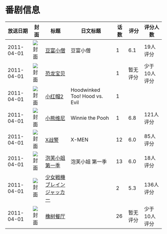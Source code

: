 # 番剧信息

|放送日期|封面|标题|日文标题|话数|评分|评分人数|
|---|---|---|---|---|---|---|
|2011-04-01|![封面](https://lain.bgm.tv/pic/cover/c/ca/5d/18175_ZmC40.jpg)|[豆富小僧](https://bangumi.tv/subject/18175)|豆富小僧|1|6.1|19人评分|
|2011-04-01|![封面](https://lain.bgm.tv/pic/cover/c/cf/aa/30180_kJA5u.jpg)|[恐龙宝贝](https://bangumi.tv/subject/30180)||1|暂无评分|少于10人评分|
|2011-04-01|![封面](https://lain.bgm.tv/pic/cover/c/ed/f3/529011_CQfLR.jpg)|[小红帽2](https://bangumi.tv/subject/529011)|Hoodwinked Too! Hood vs. Evil|1|||
|2011-04-01|![封面](https://bangumi.tv/img/no_icon_subject.png)|[小熊维尼](https://bangumi.tv/subject/60712)|Winnie the Pooh|1|6.8|121人评分|
|2011-04-01|![封面](https://lain.bgm.tv/pic/cover/c/3b/b5/10600_RZVhH.jpg)|[X战警](https://bangumi.tv/subject/10600)|X-MEN|12|6.0|85人评分|
|2011-04-01|![封面](https://lain.bgm.tv/pic/cover/c/6b/a3/29364_I9JnB.jpg)|[泡芙小姐 第一季](https://bangumi.tv/subject/29364)|泡芙小姐 第一季|13|6.0|18人评分|
|2011-04-01|![封面](https://bangumi.tv/img/no_icon_subject.png)|[少女戦機 ブレインジャッカー](https://bangumi.tv/subject/46097)||2|5.3|136人评分|
|2011-04-01|![封面](https://lain.bgm.tv/pic/cover/c/34/47/426084_eQ957.jpg)|[橡树餐厅](https://bangumi.tv/subject/426084)||26|暂无评分|少于10人评分|
